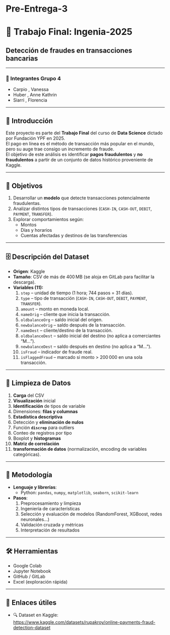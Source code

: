 # Pre-Entrega-3 

# 🏦 Trabajo Final: Ingenia-2025  
## Detección de fraudes en transacciones bancarias

---

### 👥 Integrantes Grupo 4
- Carpio , Vanessa
- Huber , Anne Kathrin
- Siarri , Florencia

---

## 📖 Introducción
Este proyecto es parte del **Trabajo Final** del curso de **Data Science** dictado por Fundación YPF en 2025.  
El pago en línea es el método de transacción más popular en el mundo, pero su auge trae consigo un incremento de fraude.  
El objetivo de este análisis es identificar **pagos fraudulentos** y **no fraudulentos** a partir de un conjunto de datos histórico proveniente de Kaggle.

---

## 🎯 Objetivos
1. Desarrollar un **modelo** que detecte transacciones potencialmente fraudulentas.  
2. Analizar distintos tipos de transacciones (`CASH-IN`, `CASH-OUT`, `DEBIT`, `PAYMENT`, `TRANSFER`).  
3. Explorar comportamientos según:
   - Montos
   - Días y horarios
   - Cuentas afectadas y destinos de las transferencias  

---

## 🗄️ Descripción del Dataset
- **Origen**: Kaggle  
- **Tamaño**: CSV de más de 400 MB (se aloja en GitLab para facilitar la descarga).  
- **Variables (11):**  
  1. `step` – unidad de tiempo (1 hora; 744 pasos = 31 días).  
  2. `type` – tipo de transacción (`CASH-IN`, `CASH-OUT`, `DEBIT`, `PAYMENT`, `TRANSFER`).  
  3. `amount` – monto en moneda local.  
  4. `nameOrig` – cliente que inicia la transacción.  
  5. `oldbalanceOrg` – saldo inicial del origen.  
  6. `newbalanceOrig` – saldo después de la transacción.  
  7. `nameDest` – cliente/destino de la transacción.  
  8. `oldbalanceDest` – saldo inicial del destino (no aplica a comerciantes “M…”).  
  9. `newbalanceDest` – saldo después en destino (no aplica a “M…”).  
  10. `isFraud` – indicador de fraude real.  
  11. `isFlaggedFraud` – marcado si monto > 200 000 en una sola transacción.  


---


## 🧹 Limpieza de Datos
1. **Carga** del CSV  
2. **Visualización** inicial  
3. **Identificación** de tipos de variable  
4. Dimensiones: **filas y columnas**  
5. **Estadística descriptiva**  
6. Detección y **eliminación de nulos**  
7. Función **`discrep`** para outliers  
8. Conteo de registros por tipo  
9. Boxplot y **histogramas**  
10. **Matriz de correlación**  
11. **transformación de datos** (normalización, encoding de variables categóricas).

---

## 🚀 Metodología
- **Lenguaje y librerías**:  
  - Python: `pandas`, `numpy`, `matplotlib`, `seaborn`, `scikit-learn`  
- **Pasos**:  
  1. Preprocesamiento y limpieza  
  2. Ingeniería de características  
  3. Selección y evaluación de modelos (RandomForest, XGBoost, redes neuronales…)  
  4. Validación cruzada y métricas  
  5. Interpretación de resultados  

---

## 🛠️ Herramientas
- Google Colab  
- Jupyter Notebook  
- GitHub / GitLab  
- Excel (exploración rápida)  

---

## 🔗 Enlaces útiles
- 🔍 Dataset en Kaggle:  
  https://www.kaggle.com/datasets/rupakroy/online-payments-fraud-detection-dataset  

